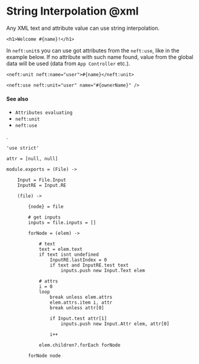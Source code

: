 String Interpolation @xml
=========================

Any XML text and attribute value can use string interpolation.

```
<h1>Welcome #{name}!</h1>
```

In `neft:unit`s you can use got attributes from the `neft:use`, like in the example below.
If no attribute with such name found, value from the global data will be used
(data from `App Controller` etc.).

```
<neft:unit neft:name="user">#{name}</neft:unit>

<neft:use neft:unit="user" name="#{ownerName}" />
```

#### See also

- `Attributes evaluating`
- `neft:unit`
- `neft:use`

.

	'use strict'

	attr = [null, null]

	module.exports = (File) ->

		Input = File.Input
		InputRE = Input.RE

		(file) ->

			{node} = file

			# get inputs
			inputs = file.inputs = []

			forNode = (elem) ->

				# text
				text = elem.text
				if text isnt undefined
					InputRE.lastIndex = 0
					if text and InputRE.test text
						inputs.push new Input.Text elem

				# attrs
				i = 0
				loop
					break unless elem.attrs
					elem.attrs.item i, attr
					break unless attr[0]

					if Input.test attr[1]
						inputs.push new Input.Attr elem, attr[0]

					i++

				elem.children?.forEach forNode

			forNode node

